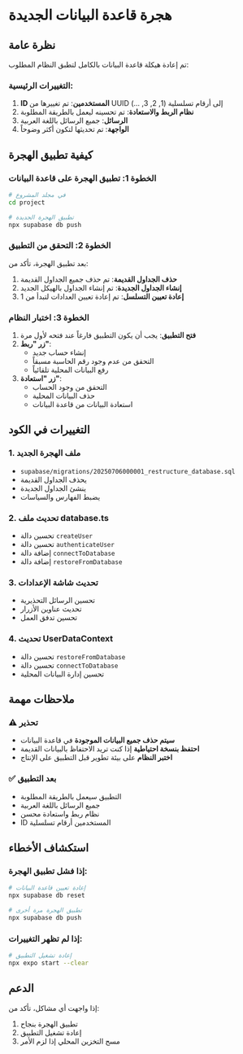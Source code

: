 # هجرة قاعدة البيانات الجديدة

## نظرة عامة

تم إعادة هيكلة قاعدة البيانات بالكامل لتطبق النظام المطلوب:

### التغييرات الرئيسية:
1. **ID المستخدمين**: تم تغييرها من UUID إلى أرقام تسلسلية (1, 2, 3, ...)
2. **نظام الربط والاستعادة**: تم تحسينه ليعمل بالطريقة المطلوبة
3. **الرسائل**: جميع الرسائل باللغة العربية
4. **الواجهة**: تم تحديثها لتكون أكثر وضوحاً

## كيفية تطبيق الهجرة

### الخطوة 1: تطبيق الهجرة على قاعدة البيانات

```bash
# في مجلد المشروع
cd project

# تطبيق الهجرة الجديدة
npx supabase db push
```

### الخطوة 2: التحقق من التطبيق

بعد تطبيق الهجرة، تأكد من:

1. **حذف الجداول القديمة**: تم حذف جميع الجداول القديمة
2. **إنشاء الجداول الجديدة**: تم إنشاء الجداول بالهيكل الجديد
3. **إعادة تعيين التسلسل**: تم إعادة تعيين العدادات لتبدأ من 1

### الخطوة 3: اختبار النظام

1. **فتح التطبيق**: يجب أن يكون التطبيق فارغاً عند فتحه لأول مرة
2. **زر "ربط"**: 
   - إنشاء حساب جديد
   - التحقق من عدم وجود رقم الحاسبة مسبقاً
   - رفع البيانات المحلية تلقائياً
3. **زر "استعادة"**:
   - التحقق من وجود الحساب
   - حذف البيانات المحلية
   - استعادة البيانات من قاعدة البيانات

## التغييرات في الكود

### 1. ملف الهجرة الجديد
- `supabase/migrations/20250706000001_restructure_database.sql`
- يحذف الجداول القديمة
- ينشئ الجداول الجديدة
- يضبط الفهارس والسياسات

### 2. تحديث ملف database.ts
- تحسين دالة `createUser`
- تحسين دالة `authenticateUser`
- إضافة دالة `connectToDatabase`
- إضافة دالة `restoreFromDatabase`

### 3. تحديث شاشة الإعدادات
- تحسين الرسائل التحذيرية
- تحديث عناوين الأزرار
- تحسين تدفق العمل

### 4. تحديث UserDataContext
- تحسين دالة `restoreFromDatabase`
- تحسين دالة `connectToDatabase`
- تحسين إدارة البيانات المحلية

## ملاحظات مهمة

### ⚠️ تحذير
- **سيتم حذف جميع البيانات الموجودة** في قاعدة البيانات
- **احتفظ بنسخة احتياطية** إذا كنت تريد الاحتفاظ بالبيانات القديمة
- **اختبر النظام** على بيئة تطوير قبل التطبيق على الإنتاج

### ✅ بعد التطبيق
- التطبيق سيعمل بالطريقة المطلوبة
- جميع الرسائل باللغة العربية
- نظام ربط واستعادة محسن
- ID المستخدمين أرقام تسلسلية

## استكشاف الأخطاء

### إذا فشل تطبيق الهجرة:
```bash
# إعادة تعيين قاعدة البيانات
npx supabase db reset

# تطبيق الهجرة مرة أخرى
npx supabase db push
```

### إذا لم تظهر التغييرات:
```bash
# إعادة تشغيل التطبيق
npx expo start --clear
```

## الدعم

إذا واجهت أي مشاكل، تأكد من:
1. تطبيق الهجرة بنجاح
2. إعادة تشغيل التطبيق
3. مسح التخزين المحلي إذا لزم الأمر 